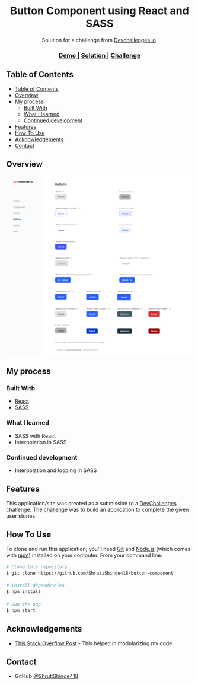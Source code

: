 <!-- Please update value in the {}  -->

<h1 align="center">Button Component using React and SASS</h1>

<div align="center">
   Solution for a challenge from  <a href="http://devchallenges.io" target="_blank">Devchallenges.io</a>.
</div>

<div align="center">
  <h3>
    <a href="https://button-component-six.vercel.app/">
      Demo
    </a>
    <span> | </span>
    <a href="https://github.com/ShrutiShinde418/button-component">
      Solution
    </a>
    <span> | </span>
    <a href="https://devchallenges.io/challenges/ohgVTyJCbm5OZyTB2gNY">
      Challenge
    </a>
  </h3>
</div>

<!-- TABLE OF CONTENTS -->

## Table of Contents

- [Table of Contents](#table-of-contents)
- [Overview](#overview)
- [My process](#my-process)
  - [Built With](#built-with)
  - [What I learned](#what-i-learned)
  - [Continued development](#continued-development)
- [Features](#features)
- [How To Use](#how-to-use)
- [Acknowledgements](#acknowledgements)
- [Contact](#contact)

<!-- OVERVIEW -->

## Overview

![screenshot](./screenshot.png)

## My process
### Built With

- [React](https://reactjs.org/)
- [SASS](https://sass-lang.com/)

### What I learned

- SASS with React
- Interpolation in SASS

### Continued development

- Interpolation and looping in SASS

## Features

This application/site was created as a submission to a [DevChallenges](https://devchallenges.io/challenges) challenge. The [challenge](https://devchallenges.io/challenges/ohgVTyJCbm5OZyTB2gNY) was to build an application to complete the given user stories.

## How To Use

<!-- This is an example, please update according to your application -->

To clone and run this application, you'll need [Git](https://git-scm.com) and [Node.js](https://nodejs.org/en/download/) (which comes with [npm](http://npmjs.com)) installed on your computer. From your command line:

```bash
# Clone this repository
$ git clone https://github.com/ShrutiShinde418/button-component

# Install dependencies
$ npm install

# Run the app
$ npm start
```
## Acknowledgements

- [This Stack Overflow Post](https://stackoverflow.com/questions/56536821/sass-variable-interpolation-in-each-loop) - This helped in modularizing my code.

## Contact

- GitHub [@ShrutiShinde418](https://github.com/ShrutiShinde418)
